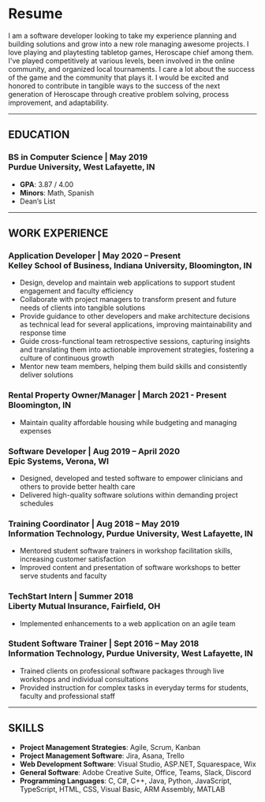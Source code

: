 # Resume
I am a software developer looking to take my experience planning and building solutions and grow into a new role managing awesome projects. I love playing and playtesting tabletop games, Heroscape chief among them. I've played competitively at various levels, been involved in the online community, and organized local tournaments. I care a lot about the success of the game and the community that plays it. I would be excited and honored to contribute in tangible ways to the success of the next generation of Heroscape through creative problem solving, process improvement, and adaptability.

---

## EDUCATION
### BS in Computer Science  |  May 2019 <br> Purdue University, West Lafayette, IN
- **GPA**: 3.87 / 4.00
- **Minors**: Math, Spanish
- Dean’s List

---

## WORK EXPERIENCE
### Application Developer  |  May 2020 – Present <br> Kelley School of Business, Indiana University, Bloomington, IN
- Design, develop and maintain web applications to support student engagement and faculty efficiency
- Collaborate with project managers to transform present and future needs of clients into tangible solutions
- Provide guidance to other developers and make architecture decisions as technical lead for several applications, improving maintainability and response time
- Guide cross-functional team retrospective sessions, capturing insights and translating them into actionable improvement strategies, fostering a culture of continuous growth
- Mentor new team members, helping them build skills and consistently deliver solutions

### Rental Property Owner/Manager  |  March 2021 - Present <br> Bloomington, IN
- Maintain quality affordable housing while budgeting and managing expenses

### Software Developer  |  Aug 2019 – April 2020 <br> Epic Systems, Verona, WI 
- Designed, developed and tested software to empower clinicians and others to provide better health care
- Delivered high-quality software solutions within demanding project schedules

### Training Coordinator  |  Aug 2018 – May 2019 <br> Information Technology, Purdue University, West Lafayette, IN
- Mentored student software trainers in workshop facilitation skills, increasing customer satisfaction
- Improved content and presentation of software workshops to better serve students and faculty

### TechStart Intern  |  Summer 2018 <br> Liberty Mutual Insurance, Fairfield, OH
- Implemented enhancements to a web application on an agile team

### Student Software Trainer  |  Sept 2016 – May 2018 <br> Information Technology, Purdue University, West Lafayette, IN
- Trained clients on professional software packages through live workshops and individual consultations
- Provided instruction for complex tasks in everyday terms for students, faculty and professional staff

---

## SKILLS
- **Project Management Strategies**: Agile, Scrum, Kanban
- **Project Management Software**: Jira, Asana, Trello
- **Web Development Software**: Visual Studio, ASP.NET, Squarespace, Wix
- **General Software**: Adobe Creative Suite, Office, Teams, Slack, Discord
- **Programming Languages**: C, C#, C++, Java, Python, JavaScript, TypeScript, HTML, CSS, Visual Basic, ARM Assembly, MATLAB
